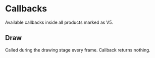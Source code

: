 # Callbacks
Available callbacks inside all products marked as V5.

## Draw
Called during the drawing stage every frame. Callback returns nothing.

